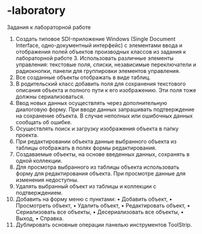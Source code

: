 # -laboratory
Задания к лабораторной работе
1.	Создать типовое SDI-приложение Windows (Single Document Interface, одно-документный интерфейс)  с элементами ввода и отображения полей объектов производных классов из задания к лабораторной работе 3. Использовать различные элементы управления: текстовые поля, списки, независимые переключатели и радиокнопки, панели для группировки элементов управления.
2.	Все созданные объекты отображать в виде таблиц.
3.	В родительский класс добавить поля для сохранения текстового описания объекта и полного пути к его изображению. Эти поля тоже должны сериализоваться.
4.	Ввод новых данных осуществлять через дополнительную диалоговую форму. При вводе данных запрашивать подтверждение на сохранение объекта. В случае неполных или ошибочных данных сообщать об ошибке. 
5.	Осуществлять поиск и загрузку изображения объекта в папку проекта.
6.	При редактировании объекта данные выбранного объекта из таблицы отображать в полях формы редактирования.
7.	Создаваемые объекты, на основе введенных данных, сохранять в одной коллекции.
8.	Для просмотра выбранного из таблицы объекта использовать форму для редактирования объекта. При просмотре данные для изменения недоступны. 
9.	Удалять выбранный объект из таблицы и коллекции с подтверждением.
10.	Добавить на форму меню с пунктами: 
•	Добавить объект, 
•	Просмотреть объект,
•	Удалить объект, 
•	Редактировать объект, 
•	Сериализовать все объекты,
•	Десериализовать все объекты,
•	Выход, 
•	Справка. 
11.	Дублировать основные операции панелью инструментов ToolStrip.
